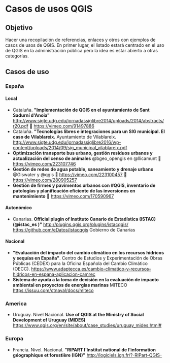 # Casos de usos QGIS

## Objetivo

Hacer una recopilación de referencias, enlaces y otros con ejemplos de casos de usos de QGIS. 
En primer lugar, el listado estará centrado en el uso de QGIS en la administración pública pero la idea es estar abierto a otras categorías.

## Casos de uso

### España

#### Local
- Cataluña. **"Implementación de QGIS en el ayuntamiento de Sant Sadurní d'Anoia"** http://www.sigte.udg.edu/jornadassiglibre2014/uploads/2014/abstracts/r20.pdf 🎥 https://vimeo.com/91497886
- Cataluña. **"Tecnologías libres e integraciones para un SIG municipal. El caso de Vilablareix.** Ayuntamiento de Vilablareix.  http://www.sigte.udg.edu/jornadassiglibre2016/wp-content/uploads/2014/09/sig_municipal_vilablareix.pdf
- **Optimización transporte bus urbano, gestión residuos urbanos y actualización del censo de animales** @bgeo_opengis en @llicamunt 🎥  https://vimeo.com/223107746  
- **Gestión de redes de agua potable, saneamiento y drenaje urbano** @Giswater y @qgis 🎥 https://vimeo.com/223100457  🎥 https://vimeo.com/280905257
- **Gestión de firmes y pavimentos urbanos con #QGIS, inventario de patologías y planificación eficiente de las inversiones en mantenimiento** 🎥 https://vimeo.com/170590967 

#### Autonómico
- Canarias. **Official plugin of Instituto Canario de Estadística (ISTAC)  (@istac_es )"** http://plugins.qgis.org/plugins/istacqgis/ https://github.com/eDatos/istacqgis Gobierno de Canarias

#### Nacional
- **"Evaluación del impacto del cambio climático en los recursos hídricos y sequías en España"**. Centro de Estudios y Experimentación de Obras Públicas (CEDEX) para la Oficina Española del Cambio Climático (OECC). https://www.adaptecca.es/cambio-climatico-y-recursos-hidricos-en-espana-aplicacion-camrec
- **Sistema de ayuda a la toma de decisión en la evaluación de impacto ambiental en proyectos de energías marinas** MITECO  https://issuu.com/ctnaval/docs/miteco 


### America
- Uruguay. Nivel Nacional. **Use of QGIS at the Ministry of Social Development of Uruguay (MIDES)** https://www.qgis.org/en/site/about/case_studies/uruguay_mides.html#

### Europa
- Francia. Nivel. Nacional. **"RIPART  l’Institut national de l’information géographique et forestière (IGN)"** http://logiciels.ign.fr/?-RIPart-QGIS-


